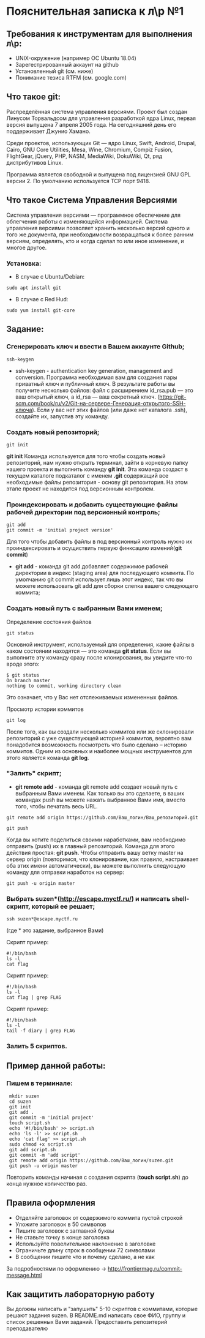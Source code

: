 #                                                 Пояснительная записка к л\р №1
## Требования к инструментам для выполнения л\р:

*    UNIX-окружение (например OC Ubuntu 18.04)
* Зарегестрированный аккаунт на github
*    Установленный git (см. ниже)
*    Понимание тезиса RTFM (см. google.com)
## Что такое git:
Распределённая система управления версиями. Проект был создан Линусом Торвальдсом для управления разработкой ядра Linux, первая версия выпущена 7 апреля 2005 года. На сегодняшний день его поддерживает Джунио Хамано.

Среди проектов, использующих Git — ядро Linux, Swift, Android, Drupal, Cairo, GNU Core Utilities, Mesa, Wine, Chromium, Compiz Fusion, FlightGear, jQuery, PHP, NASM, MediaWiki, DokuWiki, Qt, ряд дистрибутивов Linux.

Программа является свободной и выпущена под лицензией GNU GPL версии 2. По умолчанию используется TCP порт 9418.
## Что такое Система Управления Версиями
Система управления версиями — программное обеспечение для облегчения работы с изменяющейся информацией. Система управления версиями позволяет хранить несколько версий одного и того же документа, при необходимости возвращаться к более ранним версиям, определять, кто и когда сделал то или иное изменение, и многое другое.
### Установка:
* В случае с Ubuntu/Debian: 
```
sudo apt install git
```
* В случае с Red Hud:
```
sudo yum install git-core
```

## Задание:

### Сгенерировать ключ и ввести в Вашем аккаунте Github;
```
ssh-keygen
```
* ssh-keygen - authentication key generation, management and conversion. Программа необходимая вам для создания пары приватный ключ и публичный ключ. В результате работы вы получите несколько файлов: файл с расширением id_rsa.pub — это ваш открытый ключ, а id_rsa  — ваш секретный ключ. (https://git-scm.com/book/ru/v2/Git-на-сервере-Генерация-открытого-SSH-ключа). Если у вас нет этих файлов (или даже нет каталога .ssh), создайте их, запустив эту команду.
### Создать новый репозиторий;
```
git init
```
**git init** Команда используется для того чтобы создать новый репозиторий, нам нужно открыть терминал, зайти в корневую папку нашего проекта и выполнить команду **git init**. Эта команда создаст в текущем каталоге подкаталог с именем **.git** содержащий все необходимые файлы репозитория - основу git репозитория. На этом этапе проект не находится под версионным контролем.
### Проиндексировать и добавить существующие файлы рабочей директории под версионный контроль;
```
git add
git commit -m 'initial project version'
```
Для того чтобы добавить файлы в под версионный контроль нужно их проиндексировать и осущиствить первую финксацию измений(**git commit**)
* **git add** - команда git add добавляет содержимое рабочей директории в индекс (staging area) для последующего коммита. По умолчанию git commit использует лишь этот индекс, так что вы можете использовать git add для сборки слепка вашего следующего коммита;

### Создать новый путь с выбранным Вами именем;
Определение состояния файлов
```
git status
```
Основной инструмент, используемый для определения, какие файлы в каком состоянии находятся — это команда **git status**. Если вы выполните эту команду сразу после клонирования, вы увидите что-то вроде этого:
```
$ git status
On branch master
nothing to commit, working directory clean
```
Это означает, что у Вас нет отслеживаемых измененных файлов.

Просмотр истории коммитов
```
git log
```
После того, как вы создали несколько коммитов или же склонировали репозиторий с уже существующей историей коммитов, вероятно вам понадобится возможность посмотреть что было сделано – историю коммитов. Одним из основных и наиболее мощных инструментов для этого является команда **git log**.

### "Залить" скрипт;
* **git remote add** - команда git remote add создает новый путь с выбранным Вами именем. Как только вы это сделаете, в ваших командах push вы можете нажать выбранное Вами имя, вместо того, чтобы печатать весь URL.
```
git remote add origin https://github.com/Ваш_логин/Ваш_репозиторий.git
```
```
git push
```
Когда вы хотите поделиться своими наработками, вам необходимо отправить (push) их в главный репозиторий. Команда для этого действия простая: **git push**. Чтобы отправить вашу ветку master на сервер origin (повторимся, что клонирование, как правило, настраивает оба этих имени автоматически), вы можете выполнить следующую команду для отправки наработок на сервер:
```
git push -u origin master
```
### Выбрать suzen*(http://escape.myctf.ru/) и написать shell-скрипт, который ее решает;
```
ssh suzen*@escape.myctf.ru 
```
(где * это задание, выбранное Вами)

Скрипт пример:
```
#!/bin/bash 
ls -l
cat flag
```
Скрипт пример:
```
#!/bin/bash 
ls -l
cat flag | grep FLAG
```
Скрипт пример:
```
#!/bin/bash 
ls -l
tail -f diary | grep FLAG
```

### Залить 5 скриптов.


## Пример данной работы:
### Пишем в терминале:
```
 mkdir suzen
 cd suzen
 git init 
 git add .
 git commit -m 'initial project'
 touch script.sh
 echo '#!/bin/bash' >> script.sh
 echo 'ls -l' >> script.sh
 echo 'cat flag' >> script.sh
 sudo chmod +x script.sh
 git add script.sh
 git commit -m 'add script'
 git remote add origin https://github.com/Ваш_логин/suzen.git
 git push -u origin master
```
Повторить команды начиная с создания скрипта (**touch script.sh**) до конца нужное количество раз. 
## Правила оформления 
* Отделяйте заголовок от содержимого коммита пустой строкой
* Уложите заголовок в 50 символов
*    Пишите заголовок с заглавной буквы
*    Не ставьте точку в конце заголовка
*    Используйте повелительное наклонение в заголовке
*    Ограничьте длину строк в сообщении 72 символами
*    В сообщении пишите что и почему сделано, а не как

За подробностями по оформлению -> http://frontiermag.ru/commit-message.html
## Как защитить лабораторную работу
Вы должны написать и "запушить" 5-10 скриптов с коммитами, которые решают задания suzen.
В README.md написать свое ФИО, группу и список решенных Вами заданий.
Предоставить репозитерий преподавателю

